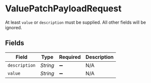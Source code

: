 # ValuePatchPayloadRequest

At least `value` or `description` must be supplied. All other fields will be ignored.




## Fields

| Field              | Type               | Required           | Description        |
| ------------------ | ------------------ | ------------------ | ------------------ |
| `description`      | *String*           | :heavy_minus_sign: | N/A                |
| `value`            | *String*           | :heavy_minus_sign: | N/A                |